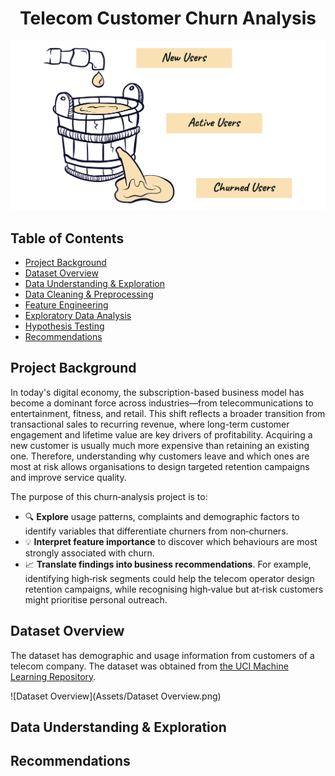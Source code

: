 # <div align="center">Telecom Customer Churn Analysis</div>

![Customer Churn Concept](Assets/churn_customers.png)


## Table of Contents
- [Project Background](#project-background)
- [Dataset Overview](#dataset-overview)
- [Data Understanding & Exploration](#data-understanding--exploration)
- [Data Cleaning & Preprocessing](#data-cleaning--preprocessing)
- [Feature Engineering](#feature-engineering)
- [Exploratory Data Analysis](#exploratory-data-analysis)
- [Hypothesis Testing](#hypothesis-testing)
- [Recommendations](#recommendations)


## Project Background

In today's digital economy, the subscription-based business model has become a dominant force across industries—from telecommunications to entertainment, fitness, and retail. This shift reflects a broader transition from transactional sales to recurring revenue, where long-term customer engagement and lifetime value are key drivers of profitability. Acquiring a new customer is usually much more expensive than retaining an existing one. Therefore, understanding why customers leave and which ones are most at risk allows organisations to design targeted retention campaigns and improve service quality.

The purpose of this churn‑analysis project is to:
- 🔍 **Explore** usage patterns, complaints and demographic factors to identify variables that differentiate churners from non‑churners.
- 💡 **Interpret feature importance** to discover which behaviours are most strongly associated with churn.
- 📈 **Translate findings into business recommendations**. For example, identifying high‑risk segments could help the telecom operator design retention campaigns, while recognising high‑value but at‑risk customers might prioritise personal outreach.

## Dataset Overview
The dataset has demographic and usage information from customers of a telecom company. The dataset was obtained from [the UCI Machine Learning Repository](https://archive.ics.uci.edu/dataset/563/iranian+churn+dataset).

![Dataset Overview](Assets/Dataset Overview.png)


## Data Understanding & Exploration
















## Recommendations
















